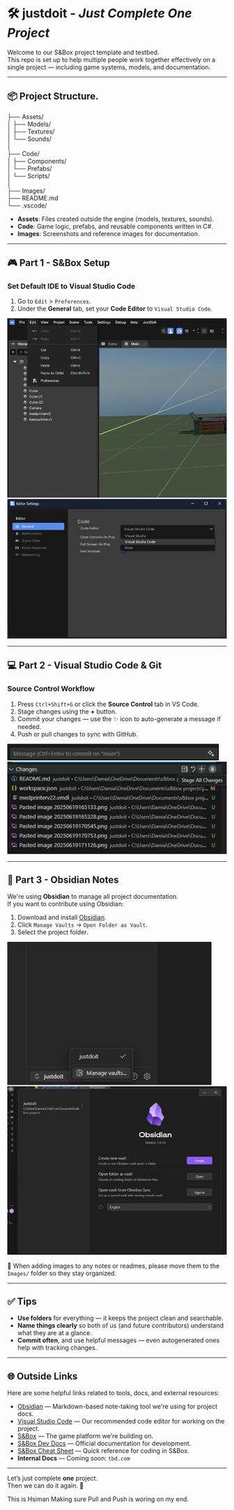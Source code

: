 # 🛠️ justdoit - *Just Complete One Project*

Welcome to our S&Box project template and testbed.  
This repo is set up to help multiple people work together effectively on a single project — including game systems, models, and documentation.

---

## 📦 Project Structure.  
├── Assets/  
│ ├── Models/  
│ ├── Textures/  
│ └── Sounds/  
│  
├── Code/  
│ ├── Components/  
│ └── Prefabs/  
│ └── Scripts/  
│  
├── Images/  
├── README.md  
└── .vscode/

- **Assets**: Files created outside the engine (models, textures, sounds).
- **Code**: Game logic, prefabs, and reusable components written in C#.
- **Images**: Screenshots and reference images for documentation.

---

## 🎮 Part 1 - S&Box Setup

### Set Default IDE to Visual Studio Code

1. Go to `Edit` > `Preferences`.
2. Under the **General** tab, set your **Code Editor** to `Visual Studio Code`.

![Set IDE](Images/20250619165133.png)  
![Choose Code Editor](Images/20250619165328.png)

---

## 💻 Part 2 - Visual Studio Code & Git

### Source Control Workflow

1. Press `Ctrl+Shift+G` or click the **Source Control** tab in VS Code.
2. Stage changes using the **+** button.
3. Commit your changes — use the ✨ icon to auto-generate a message if needed.
4. Push or pull changes to sync with GitHub.

![Git Add](Images/20250619171536.png)  
![Git Commit](Images/20250619171613.png)

---

## 🧠 Part 3 - Obsidian Notes

We're using **Obsidian** to manage all project documentation.  
If you want to contribute using Obsidian:

1. Download and install [Obsidian](https://obsidian.md).
2. Click `Manage Vaults` → `Open Folder as Vault`.
3. Select the project folder.

![Obsidian Open](Images/20250619171806.png)  
![Open as Vault](Images/20250619171854.png)

📌 When adding images to any notes or readmes, please move them to the `Images/` folder so they stay organized.

---

## ✅ Tips

- **Use folders** for everything — it keeps the project clean and searchable.
- **Name things clearly** so both of us (and future contributors) understand what they are at a glance.
- **Commit often**, and use helpful messages — even autogenerated ones help with tracking changes.

---

## 🌐 Outside Links

Here are some helpful links related to tools, docs, and external resources:

- [Obsidian](https://obsidian.md/) — Markdown-based note-taking tool we're using for project docs.
- [Visual Studio Code](https://code.visualstudio.com/) — Our recommended code editor for working on the project.
- [S&Box](https://sbox.game/) — The game platform we're building on.
- [S&Box Dev Docs](https://sbox.game/dev/doc) — Official documentation for development.
- [S&Box Cheat Sheet](https://sbox.game/dev/doc/code/code-basics/) — Quick reference for coding in S&Box.
- **Internal Docs** — Coming soon: `tbd.com`

---
Let’s just complete **one** project.  
Then we can do it again. 🚀

This is Hsiman Making sure Pull and Push is woring on my end.